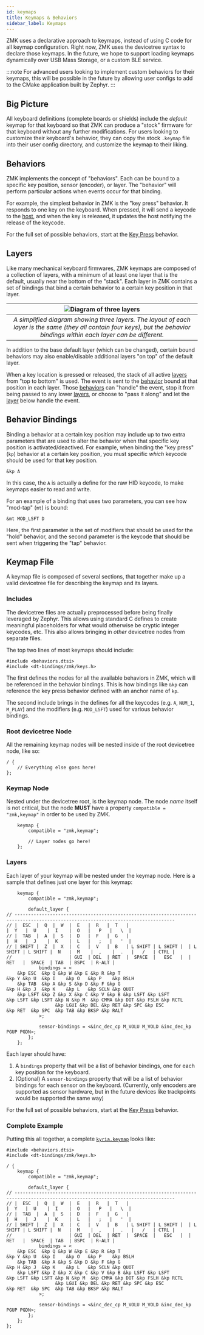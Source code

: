 ```yaml
---
id: keymaps
title: Keymaps & Behaviors
sidebar_label: Keymaps
---
```


ZMK uses a declarative approach to keymaps, instead of using C code for all keymap configuration. Right now,
ZMK uses the devicetree syntax to declare those keymaps. In the future, we hope to support loading keymaps
dynamically over USB Mass Storage, or a custom BLE service.

:::note
For advanced users looking to implement custom behaviors for their keymaps, this will be possible
in the future by allowing user configs to add to the CMake application built by Zephyr.
:::

## Big Picture

All keyboard definitions (complete boards or shields) include the _default_ keymap for that keyboard
so that ZMK can produce a "stock" firmware for that keyboard without any further modifications. For
users looking to customize their keyboard's behavior, they can copy the stock `.keymap` file into
their user config directory, and customize the keymap to their liking.

## Behaviors

ZMK implements the concept of "behaviors". Each can be bound to a specific key position, sensor (encoder), or
layer. The "behavior" will perform particular actions when events occur for that binding.

For example, the simplest behavior in ZMK is the "key press" behavior. It responds to one key on the keyboard.
When pressed, it will send a keycode to the [host](/docs/terms#host), and when the key is
released, it updates the host notifying the release of the keycode.

For the full set of possible behaviors, start at the [Key Press](/docs/behavior/key-press) behavior.

## Layers

Like many mechanical keyboard firmwares, ZMK keymaps are composed of a collection of layers, with a
minimum of at least one layer that is the default, usually near the bottom of the "stack". Each layer
in ZMK contains a set of bindings that bind a certain behavior to a certain key position in that layer.

|                                                   ![Diagram of three layers](../assets/features/keymaps/layer-diagram.png)                                                    |
| :---------------------------------------------------------------------------------------------------------------------------------------------------------------------------: |
| _A simplified diagram showing three layers. The layout of each layer is the same (they all contain four keys), but the behavior bindings within each layer can be different._ |

In addition to the base default layer (which can be changed), certain bound behaviors may also
enable/disable additional layers "on top" of the default layer.

When a key location is pressed or released, the stack of all active [layers](/docs/terms#layer) from "top to
bottom" is used. The event is sent to the [behavior](/docs/terms#behavior) bound at that position in each
layer. Those [behaviors](/docs/terms#behavior) can "handle" the event, stop it from being passed to any lower
[layers](/docs/terms#layer), or choose to "pass it along" and let the [layer](/docs/terms#layer) below handle
the event.

## Behavior Bindings

Binding a behavior at a certain key position may include up to two extra parameters that are used to
alter the behavior when that specific key position is activated/deactived. For example, when binding
the "key press" (`kp`) behavior at a certain key position, you must specific _which_ keycode should
be used for that key position.

```
&kp A
```

In this case, the `A` is actually a define for the raw HID keycode, to make keymaps easier to read and write.

For an example of a binding that uses two parameters, you can see how "mod-tap" (`mt`) is bound:

```
&mt MOD_LSFT D
```

Here, the first parameter is the set of modifiers that should be used for the "hold" behavior, and the second
parameter is the keycode that should be sent when triggering the "tap" behavior.

## Keymap File

A keymap file is composed of several sections, that together make up a valid devicetree file for describing the keymap and its layers.

### Includes

The devicetree files are actually preprocessed before being finally leveraged by Zephyr. This allows
using standard C defines to create meaningful placeholders for what would otherwise be cryptic
integer keycodes, etc. This also allows bringing in _other_ devicetree nodes from separate files.

The top two lines of most keymaps should include:

```
#include <behaviors.dtsi>
#include <dt-bindings/zmk/keys.h>
```

The first defines the nodes for all the available behaviors in ZMK, which will be referenced in the behavior bindings. This is how bindings like `&kp` can reference the key press behavior defined with an anchor name of `kp`.

The second include brings in the defines for all the keycodes (e.g. `A`, `NUM_1`, `M_PLAY`) and the modifiers (e.g. `MOD_LSFT`) used for various behavior bindings.

### Root devicetree Node

All the remaining keymap nodes will be nested inside of the root devicetree node, like so:

```devicetree
/ {
    // Everything else goes here!
};
```

### Keymap Node

Nested under the devicetree root, is the keymap node. The node _name_ itself is not critical, but the node **MUST** have a property
`compatible = "zmk,keymap"` in order to be used by ZMK.

```
    keymap {
		compatible = "zmk,keymap";

        // Layer nodes go here!
	};
```

### Layers

Each layer of your keymap will be nested under the keymap node. Here is a sample
that defines just one layer for this keymap:

```
	keymap {
		compatible = "zmk,keymap";

		default_layer {
// ---------------------------------------------------------------------------------------------------------------------------------
// |  ESC  |  Q  |  W  |  E   |  R   |  T   |                                          |  Y   |  U    |  I    |  O   |   P   |   \  |
// |  TAB  |  A  |  S  |  D   |  F   |  G   |                                          |  H   |  J    |  K    |  L   |   ;   |   '  |
// | SHIFT |  Z  |  X  |  C   |  V   |  B   | L SHIFT | L SHIFT |  | L SHIFT | L SHIFT |  N   |  M    |  ,    |  .   |   /   | CTRL |
//                     | GUI  | DEL  | RET  |  SPACE  |   ESC   |  |   RET   |  SPACE  | TAB  | BSPC  | R-ALT |
			bindings = <
	&kp ESC  &kp Q &kp W &kp E &kp R &kp T                                            &kp Y &kp U  &kp I    &kp O   &kp P    &kp BSLH
	&kp TAB  &kp A &kp S &kp D &kp F &kp G                                            &kp H &kp J  &kp K    &kp L   &kp SCLN &kp QUOT
	&kp LSFT &kp Z &kp X &kp C &kp V &kp B &kp LSFT &kp LSFT        &kp LSFT &kp LSFT &kp N &kp M  &kp CMMA &kp DOT &kp FSLH &kp RCTL
	              &kp LGUI &kp DEL &kp RET &kp SPC &kp ESC            &kp RET  &kp SPC  &kp TAB &kp BKSP &kp RALT
			>;

			sensor-bindings = <&inc_dec_cp M_VOLU M_VOLD &inc_dec_kp PGUP PGDN>;
		};
    };
```

Each layer should have:

1. A `bindings` property that will be a list of behavior bindings, one for each key position for the keyboard.
1. (Optional) A `sensor-bindings` property that will be a list of behavior bindings for each sensor on the keyboard. (Currently, only encoders are supported as sensor hardware, but in the future devices like trackpoints would be supported the same way)

For the full set of possible behaviors, start at the [Key Press](/docs/behavior/key-press) behavior.

### Complete Example

Putting this all together, a complete [`kyria.keymap`](https://github.com/zmkfirmware/zmk/blob/main/app/boards/shields/kyria/kyria.keymap) looks like:

```
#include <behaviors.dtsi>
#include <dt-bindings/zmk/keys.h>

/ {
	keymap {
		compatible = "zmk,keymap";

		default_layer {
// ---------------------------------------------------------------------------------------------------------------------------------
// |  ESC  |  Q  |  W  |  E   |  R   |  T   |                                          |  Y   |  U    |  I    |  O   |   P   |   \  |
// |  TAB  |  A  |  S  |  D   |  F   |  G   |                                          |  H   |  J    |  K    |  L   |   ;   |   '  |
// | SHIFT |  Z  |  X  |  C   |  V   |  B   | L SHIFT | L SHIFT |  | L SHIFT | L SHIFT |  N   |  M    |  ,    |  .   |   /   | CTRL |
//                     | GUI  | DEL  | RET  |  SPACE  |   ESC   |  |   RET   |  SPACE  | TAB  | BSPC  | R-ALT |
			bindings = <
	&kp ESC  &kp Q &kp W &kp E &kp R &kp T                                            &kp Y &kp U  &kp I    &kp O   &kp P    &kp BSLH
	&kp TAB  &kp A &kp S &kp D &kp F &kp G                                            &kp H &kp J  &kp K    &kp L   &kp SCLN &kp QUOT
	&kp LSFT &kp Z &kp X &kp C &kp V &kp B &kp LSFT &kp LSFT        &kp LSFT &kp LSFT &kp N &kp M  &kp CMMA &kp DOT &kp FSLH &kp RCTL
	              &kp LGUI &kp DEL &kp RET &kp SPC &kp ESC            &kp RET  &kp SPC  &kp TAB &kp BKSP &kp RALT
			>;

			sensor-bindings = <&inc_dec_cp M_VOLU M_VOLD &inc_dec_kp PGUP PGDN>;
		};
	};
};
```